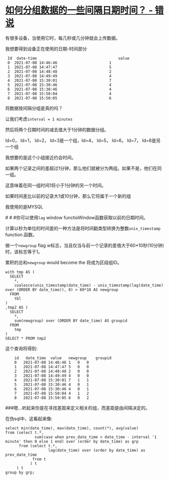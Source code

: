 # [如何分组数据的一些间隔日期时间？ - 错说](https://www.cuoshuo.com/blog/240299.html)

有很多设备，当使用它时，每几秒或几分钟就会上传数据。

我想要得到设备正在使用的日期-时间部分

```
 Id  date-time                                    value
 0  2021-07-08 14:46:46                       1
 1  2021-07-08 14:47:47                       5
 2  2021-07-08 14:48:48                       2
 3  2021-07-08 14:49:49                       4
 4  2021-07-08 15:30:01                       7
 5  2021-07-08 15:30:46                       4
 6  2021-07-08 15:30:46                       4
 7  2021-07-08 15:50:04                       4
 8  2021-07-08 15:50:05                       6
```

将数据按间隔分组是真的吗？

让我们考虑`interval = 1 minutes`

然后将两个日期时间的减去值大于1分钟的数据分组。

Id=0， Id=1， Id=2， Id=3是一个组，Id=4， Id=5， Id=6， Id=7， Id=8是另一个组

我想要的是这个小组接近约会时间。

如果两个记录之间的差超过1分钟，那么他们就被分为两组。如果不是，他们在同一组。

这意味着在同一组时间1将小于1分钟的另一个时间。

如果时间差比以前的记录大1或10分钟，那么它将属于一个新的组

我使用的是MYSQL

\# # #你可以使用`lag` window functioWindow函数获取以前的日期时间。

计算以秒为单位的时间差的一种方法是将时间戳类型转换为整数`unix_timestamp` function.函数。

做一个`newgroup` flag w标志，当且仅当与前一个记录的差值大于60\*10秒(10分钟)时，该标志等于1。

累积的总和`newgroup` would become the 将成为区段组ID。

```
with tmp AS (
  SELECT
    *,
    coalesce(unix_timestamp(date_time) - unix_timestamp(lag(date_time) over (ORDER BY date_time)), 0) > 60*10 AS newgroup
  FROM
    tbl
)
,tmp2 AS (
  SELECT 
    *,
    sum(newgroup) over (ORDER BY date_time) AS groupid 
  FROM
    tmp 
)
SELECT * FROM tmp2
```

这个查询将得到:

```
    id   date_time  value   newgroup    groupid
    0   2021-07-08 14:46:46 1   0   0
    1   2021-07-08 14:47:47 5   0   0
    2   2021-07-08 14:48:48 2   0   0
    3   2021-07-08 14:49:49 4   0   0
    4   2021-07-08 15:30:01 7   1   1
    5   2021-07-08 15:30:46 4   0   1
    6   2021-07-08 15:30:46 4   0   1
    7   2021-07-08 15:50:04 4   1   2
    8   2021-07-08 15:50:05 6   0   2
```

###嗯…听起来你是在寻找差距来定义相关的组，而差距是由间隔决定的。

在伪sql中，这看起来像:

```
select min(date_time), max(date_time), count(*), avg(value)
from (select t.*,
             sum(case when prev_date_time > date_time - interval '1 minute' then 0 else 1 end) over (order by date_time) as grp
      from (select t.*,
                   lag(date_time) over (order by date_time) as prev_date_time
            from t
           ) t
     ) t
group by grp;
```
